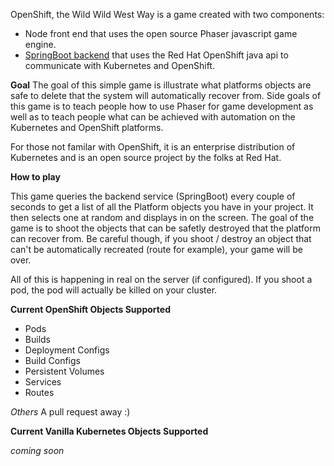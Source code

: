 OpenShift, the Wild Wild West Way is a game created with two components:

* Node front end that uses the open source Phaser javascript game engine.
* [SpringBoot backend](https://github.com/openshift-evangelists/Wild-West-Backend) that uses the Red Hat OpenShift java api to communicate with Kubernetes and OpenShift.

**Goal** The goal of this simple game is illustrate what platforms objects are safe to delete that the system will automatically recover from.  Side goals of this game is to teach people how to use Phaser for game development as well as to teach people what can be achieved with automation on the Kubernetes and OpenShift platforms.

For those not familar with OpenShift, it is an enterprise distribution of Kubernetes and is an open source project by the folks at Red Hat.

**How to play**

This game queries the backend service (SpringBoot) every couple of seconds to get a list of all the Platform objects you have in your project.  It then selects one at random and displays in on the screen.  The goal of the game is to shoot the objects that can be safetly destroyed that the platform can recover from.  Be careful though, if you shoot / destroy an object that can't be automatically recreated (route for example), your game will be over.

All of this is happening in real on the server (if configured).  If you shoot a pod, the pod will actually be killed on your cluster.

**Current OpenShift Objects Supported**

* Pods
* Builds
* Deployment Configs
* Build Configs
* Persistent Volumes
* Services
* Routes

*Others* A pull request away :)

**Current Vanilla Kubernetes Objects Supported**

*coming soon*
